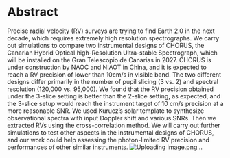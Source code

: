 # Abstract
Precise radial velocity (RV) surveys are trying to find Earth 2.0 in the next decade, which requires extremely high resolution spectrographs. We carry out simulations to compare two instrumental designs of CHORUS, the Canarian Hybrid Optical high-Resolution Ultra-stable Spectrograph, which will be installed on the Gran Telescopio de Canarias in 2027. CHORUS is under construction by NAOC and NIAOT in China, and it is expected to reach a RV precision of lower than 10cm/s in visible band. The two different designs differ primarily in the number of pupil slicing (3 vs. 2) and spectral resolution (120,000 vs. 95,000). We found  that the RV precision obtained under the 3-slice setting is better than the 2-slice setting, as expected, and the 3-slice setup would reach the instrument target of 10 cm/s precision at a more reasonable SNR. We used Kurucz’s solar template to synthesize observational spectra with input Doppler shift and various SNRs.  Then we extracted RVs using the cross-correlation method. We will carry out further simulations to test other aspects in the instrumental designs of CHORUS, and our work could help assessing the photon-limited RV precision and performances of other similar instruments. ![Uploading image.png…]()
